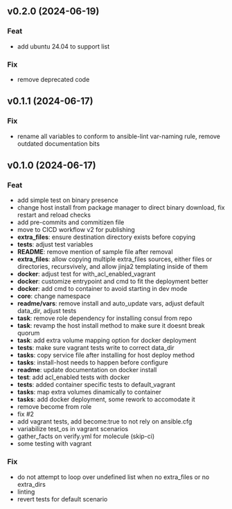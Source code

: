 ## v0.2.0 (2024-06-19)

### Feat

- add ubuntu 24.04 to support list

### Fix

- remove deprecated code

## v0.1.1 (2024-06-17)

### Fix

- rename all variables to conform to ansible-lint var-naming rule, remove outdated documentation bits

## v0.1.0 (2024-06-17)

### Feat

- add simple test on binary presence
- change host install from package manager to direct binary download, fix restart and reload checks
- add pre-commits and commitizen file
- move to CICD workflow v2 for publishing
- **extra_files**: ensure destination directory exists before copying
- **tests**: adjust test variables
- **README**: remove mention of sample file after removal
- **extra_files**: allow copying multiple extra_files sources, either files or directories, recursvively, and allow jinja2 templating inside of them
- **docker**: adjust test for with_acl_enabled_vagrant
- **docker**: customize entrypoint and cmd to fit the deployment better
- **docker**: add cmd to container to avoid starting in dev mode
- **core**: change namespace
- **readme/vars**: remove install and auto_update vars, adjust default data_dir, adjust tests
- **task**: remove role dependency for installing consul from repo
- **task**: revamp the host install method to make sure it doesnt break quorum
- **task**: add extra volume mapping option for docker deployment
- **tests**: make sure vagrant tests write to correct data_dir
- **tasks**: copy service file after installing for host deploy method
- **tasks**: install-host needs to happen before configure
- **readme**: update documentation on docker install
- **test**: add acl_enabled tests with docker
- **tests**: added container specific tests to default_vagrant
- **tasks**: map extra volumes dinamically to container
- **tasks**: add docker deployment, some rework to accomodate it
- remove become from role
- fix #2
- add vagrant tests, add become:true to not rely on ansible.cfg
- variabilize test_os in vagrant scenarios
- gather_facts on verify.yml for molecule (skip-ci)
- some testing with vagrant

### Fix

- do not attempt to loop over undefined list when no extra_files or no extra_dirs
- linting
- revert tests for default scenario
